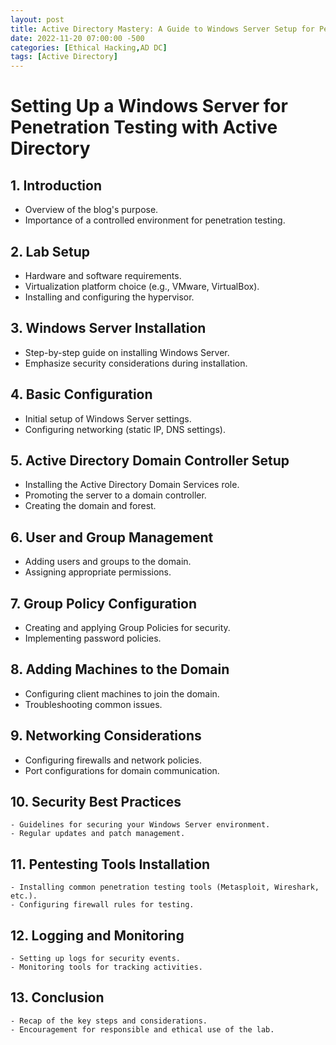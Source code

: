 ```yaml
---
layout: post
title: Active Directory Mastery: A Guide to Windows Server Setup for Penetration Testing
date: 2022-11-20 07:00:00 -500
categories: [Ethical Hacking,AD DC]
tags: [Active Directory]
---
```


# Setting Up a Windows Server for Penetration Testing with Active Directory

## 1. Introduction
   - Overview of the blog's purpose.
   - Importance of a controlled environment for penetration testing.

## 2. Lab Setup
   - Hardware and software requirements.
   - Virtualization platform choice (e.g., VMware, VirtualBox).
   - Installing and configuring the hypervisor.

## 3. Windows Server Installation
   - Step-by-step guide on installing Windows Server.
   - Emphasize security considerations during installation.

## 4. Basic Configuration
   - Initial setup of Windows Server settings.
   - Configuring networking (static IP, DNS settings).

## 5. Active Directory Domain Controller Setup
   - Installing the Active Directory Domain Services role.
   - Promoting the server to a domain controller.
   - Creating the domain and forest.

## 6. User and Group Management
   - Adding users and groups to the domain.
   - Assigning appropriate permissions.

## 7. Group Policy Configuration
   - Creating and applying Group Policies for security.
   - Implementing password policies.

## 8. Adding Machines to the Domain
   - Configuring client machines to join the domain.
   - Troubleshooting common issues.

## 9. Networking Considerations
   - Configuring firewalls and network policies.
   - Port configurations for domain communication.

## 10. Security Best Practices
    - Guidelines for securing your Windows Server environment.
    - Regular updates and patch management.

## 11. Pentesting Tools Installation
    - Installing common penetration testing tools (Metasploit, Wireshark, etc.).
    - Configuring firewall rules for testing.

## 12. Logging and Monitoring
    - Setting up logs for security events.
    - Monitoring tools for tracking activities.

## 13. Conclusion
    - Recap of the key steps and considerations.
    - Encouragement for responsible and ethical use of the lab.
